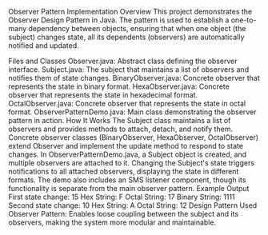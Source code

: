 Observer Pattern Implementation
Overview
This project demonstrates the Observer Design Pattern in Java. The pattern is used to establish a one-to-many dependency between objects, ensuring that when one object (the subject) changes state, all its dependents (observers) are automatically notified and updated.

Files and Classes
Observer.java: Abstract class defining the observer interface.
Subject.java: The subject that maintains a list of observers and notifies them of state changes.
BinaryObserver.java: Concrete observer that represents the state in binary format.
HexaObserver.java: Concrete observer that represents the state in hexadecimal format.
OctalObserver.java: Concrete observer that represents the state in octal format.
ObserverPatternDemo.java: Main class demonstrating the observer pattern in action.
How It Works
The Subject class maintains a list of observers and provides methods to attach, detach, and notify them.
Concrete observer classes (BinaryObserver, HexaObserver, OctalObserver) extend Observer and implement the update method to respond to state changes.
In ObserverPatternDemo.java, a Subject object is created, and multiple observers are attached to it.
Changing the Subject's state triggers notifications to all attached observers, displaying the state in different formats.
The demo also includes an SMS listener component, though its functionality is separate from the main observer pattern.
Example Output
First state change: 15
Hex String: F
Octal String: 17
Binary String: 1111
Second state change: 10
Hex String: A
Octal String: 12
Design Pattern Used
Observer Pattern: Enables loose coupling between the subject and its observers, making the system more modular and maintainable.
